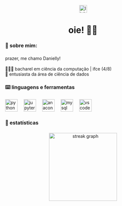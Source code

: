 <div align="center">
  <a href="https://www.linkedin.com/in/daniellyspaulino/" target="_blank">
    <img src="https://img.shields.io/static/v1?message=LinkedIn&logo=linkedin&label=&color=0077B5&logoColor=white&labelColor=&style=for-the-badge" height="25" alt="linkedin logo"  />
  </a>
</div>

###

<h1 align="center">oie! 👋🏼</h1>

###

<h3 align="left">💌 sobre mim:</h3>

###

<p align="left">prazer, me chamo Danielly!<br><br> 👩🏻‍💻 bacharel em ciência da computação | ifce (4/8)<br>🌟 entusiasta da área de ciência de dados</p>

###

<h3 align="left">⌨️ linguagens e ferramentas</h3>

###

<div align="left">
  <img src="https://cdn.jsdelivr.net/gh/devicons/devicon/icons/python/python-original.svg" height="40" alt="python logo"  />
  <img width="12" />
  <img src="https://cdn.jsdelivr.net/gh/devicons/devicon/icons/jupyter/jupyter-original.svg" height="40" alt="jupyter logo"  />
  <img width="12" />
  <img src="https://cdn.jsdelivr.net/gh/devicons/devicon/icons/anaconda/anaconda-original.svg" height="40" alt="anaconda logo"  />
  <img width="12" />
  <img src="https://cdn.jsdelivr.net/gh/devicons/devicon/icons/mysql/mysql-original.svg" height="40" alt="mysql logo"  />
  <img width="12" />
  <img src="https://cdn.jsdelivr.net/gh/devicons/devicon/icons/vscode/vscode-original.svg" height="40" alt="vscode logo"  />
</div>

###

<h3 align="left">🚀 estatísticas</h3>

###

<div align="center">
  <img src="https://streak-stats.demolab.com?user=daniellypaulino&locale=en&mode=daily&theme=dark&hide_border=false&border_radius=5&order=3" height="220" alt="streak graph"  />
</div>

###
